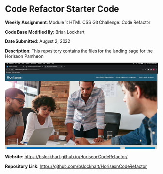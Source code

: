 # Code Refactor Starter Code

**Weekly Assignment**: Module 1: HTML CSS Git Challenge: Code Refactor

**Code Base Modified By**: Brian Lockhart

**Date Submitted**: August 2, 2022

**Description**: This repository contains the files for the landing page for the Horiseon Pantheon

![Screenshot of Horiseon App](./Develop/assets/images/screenshot.png)

**Website**: https://bslockhart.github.io/HoriseonCodeRefactor/

**Repository Link**: https://github.com/bslockhart/HoriseonCodeRefactor
